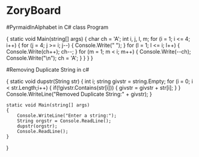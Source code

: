 # ZoryBoard
#PyrmaidInAlphabet in C# class Program

{ 
    static void Main(string[] args) 
    { 
      char ch = 'A'; 
      int i, j, l, m; 
      for (i = 1; i <= 4; i++) 
      { 
        for (j = 4; j >= i; j--) 
          { 
            Console.Write(" "); 
          }
         for (l = 1; l <= i; l++) 
         { 
            Console.Write(ch++); ch--; 
         } 
         for (m = 1; m < i; m++) 
         { 
           Console.Write(--ch); 
           Console.Write("\n"); ch = 'A'; 
         } 
       }
    }
}


#Removing Duplicate String in c#

{ 
    static void dupstr(String str) 
    { 
      int i; 
      string givstr = string.Empty; 
      for (i = 0; i < str.Length;i++) 
        { 
          if(!givstr.Contains(str[i])) 
            { givstr = givstr + str[i]; } 
        } 
       Console.WriteLine("Removed Duplicate String:" + givstr); 
     }

    static void Main(string[] args)
    {
        Console.WriteLine("Enter a string:");
        String orgstr = Console.ReadLine();
        dupstr(orgstr);
        Console.ReadLine();
    }
}

